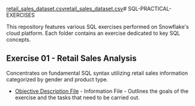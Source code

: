 [retail_sales_dataset.csv](https://github.com/user-attachments/files/23175552/retail_sales_dataset.csv)[retail_sales_dataset.csv](https://github.com/user-attachments/files/23175541/retail_sales_dataset.csv)# SQL-PRACTICAL-EXERCISES

This repository features various SQL exercises performed on Snowflake's cloud platform. Each folder contains an exercise dedicated to key SQL concepts.

## Exercise 01 - Retail Sales Analysis
Concentrates on fundamental SQL syntax utilizing retail sales information categorized by gender and product type.

* [Objective Description File](https://github.com/user-attachments/files/23175505/Practical.1.-.SQL.Fundamentals.Snowflake-Basic.SQL.Syntax.pdf) - Information File - Outlines the goals of the exercise and the tasks that need to be carried out.



